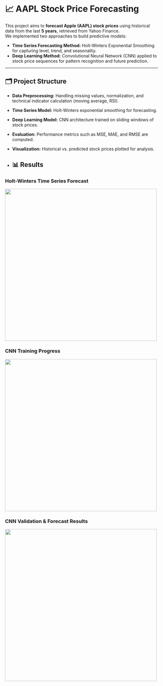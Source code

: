 # 📈 AAPL Stock Price Forecasting

This project aims to **forecast Apple (AAPL) stock prices** using historical data from the last **5 years**, retrieved from Yahoo Finance.  
We implemented two approaches to build predictive models:  

- **Time Series Forecasting Method:** Holt-Winters Exponential Smoothing for capturing level, trend, and seasonality.  
- **Deep Learning Method:** Convolutional Neural Network (CNN) applied to stock price sequences for pattern recognition and future prediction.  

---

## 🗂 Project Structure
- **Data Preprocessing:** Handling missing values, normalization, and technical indicator calculation (moving average, RSI).  
- **Time Series Model:** Holt-Winters exponential smoothing for forecasting.  
- **Deep Learning Model:** CNN architecture trained on sliding windows of stock prices.  
- **Evaluation:** Performance metrics such as MSE, MAE, and RMSE are computed.  
- **Visualization:** Historical vs. predicted stock prices plotted for analysis.

- ## 📊 Results

### Holt-Winters Time Series Forecast
<img src="images/holt_winters.png" width="500px">

### CNN Training Progress
<img src="images/cnn_training.png" width="500px">

### CNN Validation & Forecast Results
<img src="images/cnn_results.png" width="500px">
